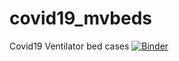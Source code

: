 # covid19_mvbeds
Covid19 Ventilator bed cases 
[![Binder](https://mybinder.org/badge_logo.svg)](https://mybinder.org/v2/gh/Shakkthi0101/covid19_mvbeds/HEAD?urlpath=voila%2Frender%2FDashboard.ipynb)
